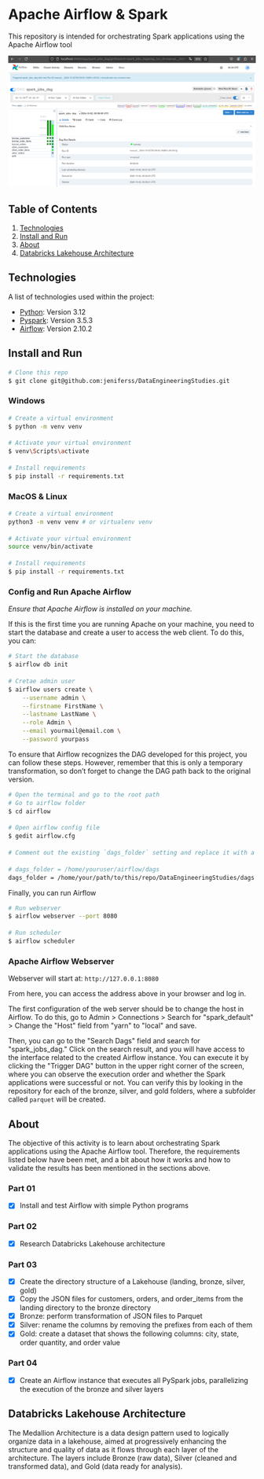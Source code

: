 # Apache Airflow & Spark

This repository is intended for orchestrating Spark applications using the Apache Airflow tool

![alt text](images/image.png)

## Table of Contents

1. [Technologies](#technologies)
2. [Install and Run](#install-and-run)
3. [About](#about)
4. [Databricks Lakehouse Architecture](#databricks-lakehouse-architecture)

## Technologies

A list of technologies used within the project:

* [Python](https://www.python.org): Version 3.12
* [Pyspark](https://spark.apache.org/docs/latest/api/python/index.html): Version 3.5.3
* [Airflow](https://airflow.apache.org/docs/apache-airflow/stable/installation/index.html): Version 2.10.2

## Install and Run

```bash
# Clone this repo
$ git clone git@github.com:jeniferss/DataEngineeringStudies.git
```

### Windows

```bash
# Create a virtual environment
$ python -m venv venv

# Activate your virtual environment
$ venv\Scripts\activate

# Install requirements
$ pip install -r requirements.txt

```

### MacOS & Linux

```bash
# Create a virtual environment
python3 -m venv venv # or virtualenv venv

# Activate your virtual environment
source venv/bin/activate

# Install requirements
$ pip install -r requirements.txt

```

### Config and Run Apache Airflow
*Ensure that Apache Airflow is installed on your machine.*

If this is the first time you are running Apache on your machine, you need to start the database and create a user to access the web client. To do this, you can:

```bash
# Start the database 
$ airflow db init

# Cretae admin user
$ airflow users create \
    --username admin \
    --firstname FirstName \
    --lastname LastName \
    --role Admin \
    --email yourmail@email.com \
    --password yourpass
```

To ensure that Airflow recognizes the DAG developed for this project, you can follow these steps. However, remember that this is only a temporary transformation, so don’t forget to change the DAG path back to the original version.

```bash
# Open the terminal and go to the root path
# Go to airflow folder
$ cd airflow

# Open airflow config file
$ gedit airflow.cfg

# Comment out the existing `dags_folder` setting and replace it with a new line specifying the path to the DAG folder for this repository.

# dags_folder = /home/youruser/airflow/dags
dags_folder = /home/your/path/to/this/repo/DataEngineeringStudies/dags
```

Finally, you can run Airflow

```bash
# Run webserver
$ airflow webserver --port 8080

# Run scheduler
$ airflow scheduler
```

### Apache Airflow Webserver

Webserver will start at: `http://127.0.0.1:8080`

From here, you can access the address above in your browser and log in. 

The first configuration of the web server should be to change the host in Airflow. To do this, go to Admin > Connections > Search for "spark_default" > Change the "Host" field from "yarn" to "local" and save.

Then, you can go to the "Search Dags" field and search for "spark_jobs_dag." Click on the search result, and you will have access to the interface related to the created Airflow instance. You can execute it by clicking the "Trigger DAG" button in the upper right corner of the screen, where you can observe the execution order and whether the Spark applications were successful or not. You can verify this by looking in the repository for each of the bronze, silver, and gold folders, where a subfolder called `parquet` will be created.


## About

The objective of this activity is to learn about orchestrating Spark applications using the Apache Airflow tool. Therefore, the requirements listed below have been met, and a bit about how it works and how to validate the results has been mentioned in the sections above.

### Part 01
- [x] Install and test Airflow with simple Python programs

### Part 02
- [x] Research Databricks Lakehouse architecture

### Part 03
- [x] Create the directory structure of a Lakehouse (landing, bronze, silver, gold)
- [x] Copy the JSON files for customers, orders, and order_items from the landing directory to the bronze directory
- [x] Bronze: perform transformation of JSON files to Parquet
- [x] Silver: rename the columns by removing the prefixes from each of them
- [x] Gold: create a dataset that shows the following columns: city, state, order quantity, and order value

### Part 04
- [x] Create an Airflow instance that executes all PySpark jobs, parallelizing the execution of the bronze and silver layers

## Databricks Lakehouse Architecture

The Medallion Architecture is a data design pattern used to logically organize data in a lakehouse, aimed at progressively enhancing the structure and quality of data as it flows through each layer of the architecture. The layers include Bronze (raw data), Silver (cleaned and transformed data), and Gold (data ready for analysis).
